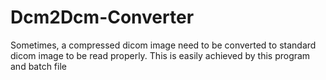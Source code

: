 # Dcm2Dcm-Converter
Sometimes, a compressed dicom image need to be converted to standard dicom image to be read properly. This is easily achieved by this program and batch file
